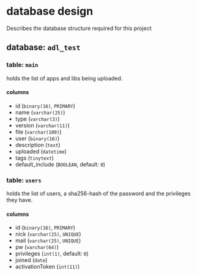 # database design
Describes the database structure required for this project

## database: `adl_test`

### table: `main`
holds the list of apps and libs being uploaded.

#### columns
* id (`binary(16)`, `PRIMARY`)
* name (`varchar(25)`)
* type (`varchar(3)`)
* version (`varchar(11)`)
* file (`varchar(100)`)
* user (`binary(16)`)
* description (`text`)
* uploaded (`datetime`)
* tags (`tinytext`)
* default_include (`BOOLEAN`, default: `0`)

### table: `users`
holds the list of users, a sha256-hash of the password and the privileges they have.

#### columns
* id (`binary(16)`, `PRIMARY`)
* nick (`varchar(25)`, `UNIQUE`)
* mail (`varchar(25)`, `UNIQUE`)
* pw (`varchar(64)`)
* privileges (`int(1)`, default: `0`)
* joined (`date`)
* activationToken (`int(11)`)
